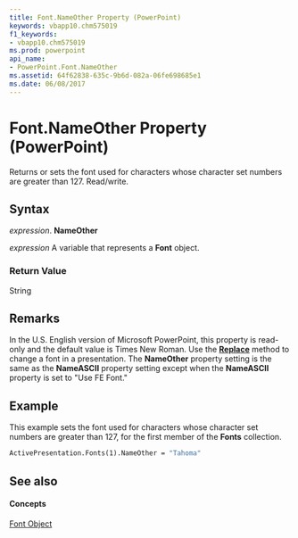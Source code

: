 ```yaml
---
title: Font.NameOther Property (PowerPoint)
keywords: vbapp10.chm575019
f1_keywords:
- vbapp10.chm575019
ms.prod: powerpoint
api_name:
- PowerPoint.Font.NameOther
ms.assetid: 64f62838-635c-9b6d-082a-06fe698685e1
ms.date: 06/08/2017
---
```



# Font.NameOther Property (PowerPoint)

Returns or sets the font used for characters whose character set numbers are greater than 127. Read/write.


## Syntax

 _expression_. **NameOther**

 _expression_ A variable that represents a **Font** object.


### Return Value

String


## Remarks

In the U.S. English version of Microsoft PowerPoint, this property is read-only and the default value is Times New Roman. Use the **[Replace](fonts-replace-method-powerpoint.md)** method to change a font in a presentation. The **NameOther** property setting is the same as the **NameASCII** property setting except when the **NameASCII** property is set to "Use FE Font."


## Example

This example sets the font used for characters whose character set numbers are greater than 127, for the first member of the **Fonts** collection.


```vb
ActivePresentation.Fonts(1).NameOther = "Tahoma"
```


## See also


#### Concepts


[Font Object](font-object-powerpoint.md)

